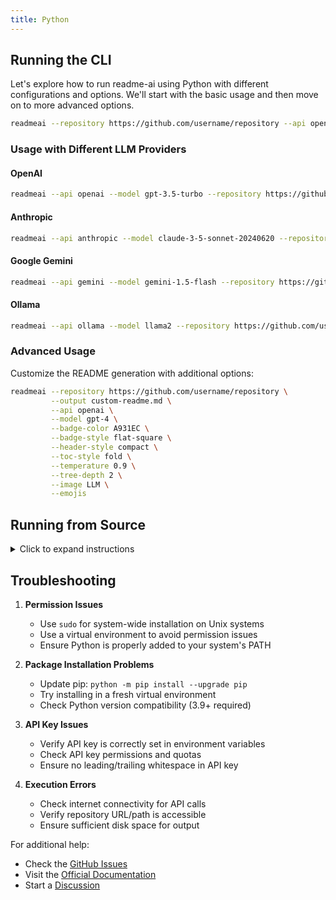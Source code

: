 ```yaml
---
title: Python
---
```


## Running the CLI

Let's explore how to run readme-ai using Python with different configurations and options. We'll start with the basic usage and then move on to more advanced options.

```sh
readmeai --repository https://github.com/username/repository --api openai
```

### Usage with Different LLM Providers

#### OpenAI
```sh
readmeai --api openai --model gpt-3.5-turbo --repository https://github.com/username/repository
```

#### Anthropic
```sh
readmeai --api anthropic --model claude-3-5-sonnet-20240620 --repository https://github.com/username/repository
```

#### Google Gemini
```sh
readmeai --api gemini --model gemini-1.5-flash --repository https://github.com/username/repository
```

#### Ollama
```sh
readmeai --api ollama --model llama2 --repository https://github.com/username/repository
```

### Advanced Usage

Customize the README generation with additional options:

```sh
readmeai --repository https://github.com/username/repository \
         --output custom-readme.md \
         --api openai \
         --model gpt-4 \
         --badge-color A931EC \
         --badge-style flat-square \
         --header-style compact \
         --toc-style fold \
         --temperature 0.9 \
         --tree-depth 2 \
         --image LLM \
         --emojis
```

## Running from Source

<details><summary>Click to expand instructions</summary>

1. **Clone the repository:**
```sh
git clone https://github.com/eli64s/readme-ai
```

2. **Navigate to the directory:**
```sh
cd readme-ai
```

3. **Install dependencies:**
```sh
pip install -r setup/requirements.txt
```

4. **Run the application:**
```sh
python -m readmeai.cli.main --repository https://github.com/username/repository
```

</details>

## Troubleshooting

1. **Permission Issues**
   - Use `sudo` for system-wide installation on Unix systems
   - Use a virtual environment to avoid permission issues
   - Ensure Python is properly added to your system's PATH

2. **Package Installation Problems**
   - Update pip: `python -m pip install --upgrade pip`
   - Try installing in a fresh virtual environment
   - Check Python version compatibility (3.9+ required)

3. **API Key Issues**
   - Verify API key is correctly set in environment variables
   - Check API key permissions and quotas
   - Ensure no leading/trailing whitespace in API key

4. **Execution Errors**
   - Check internet connectivity for API calls
   - Verify repository URL/path is accessible
   - Ensure sufficient disk space for output

For additional help:
- Check the [GitHub Issues](https://github.com/eli64s/readme-ai/issues)
- Visit the [Official Documentation](https://eli64s.github.io/readme-ai/)
- Start a [Discussion](https://github.com/eli64s/readme-ai/discussions)
